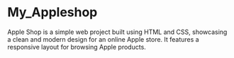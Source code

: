 # My_Appleshop
Apple Shop is a simple web project built using HTML and CSS, showcasing a clean and modern design for an online Apple store. It features a responsive layout for browsing Apple products.
